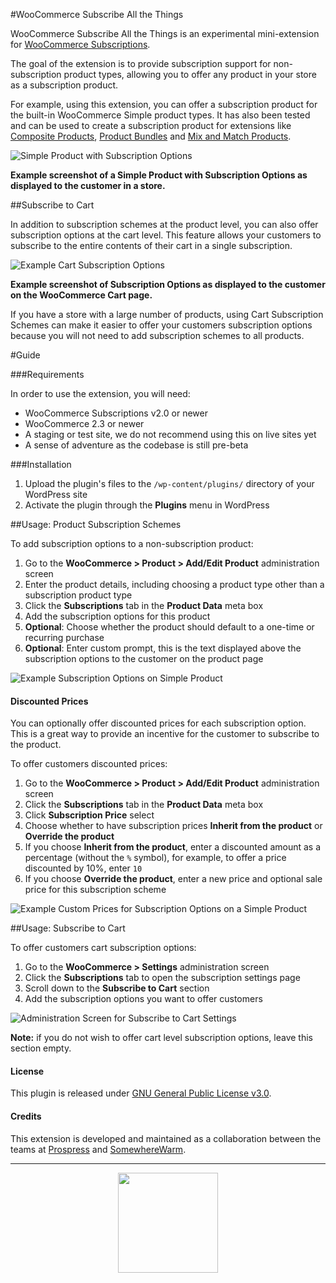 #WooCommerce Subscribe All the Things

WooCommerce Subscribe All the Things is an experimental mini-extension for [WooCommerce Subscriptions](http://www.woothemes.com/products/woocommerce-subscriptions/).

The goal of the extension is to provide subscription support for non-subscription product types, allowing you to offer any product in your store as a subscription product.

For example, using this extension, you can offer a subscription product for the built-in WooCommerce Simple product types. It has also been tested and can be used to create a subscription product for extensions like [Composite Products](http://www.woothemes.com/products/composite-products/), [Product Bundles](http://www.woothemes.com/products/product-bundles/) and [Mix and Match Products](http://www.woothemes.com/products/woocommerce-mix-and-match-products/).

![Simple Product with Subscription Options](https://cloud.githubusercontent.com/assets/235523/11986954/8a6cd3d2-a98b-11e5-9bf8-77f2c31480b8.png)

**Example screenshot of a Simple Product with Subscription Options as displayed to the customer in a store.**

##Subscribe to Cart

In addition to subscription schemes at the product level, you can also offer subscription options at the cart level. This feature allows your customers to subscribe to the entire contents of their cart in a single subscription.

![Example Cart Subscription Options](https://cldup.com/brEjbe3wDX.png)

**Example screenshot of Subscription Options as displayed to the customer on the WooCommerce Cart page.**

If you have a store with a large number of products, using Cart Subscription Schemes can make it easier to offer your customers subscription options because you will not need to add subscription schemes to all products.

#Guide

###Requirements

In order to use the extension, you will need:

* WooCommerce Subscriptions v2.0 or newer
* WooCommerce 2.3 or newer
* A staging or test site, we do not recommend using this on live sites yet
* A sense of adventure as the codebase is still pre-beta

###Installation

1. Upload the plugin's files to the `/wp-content/plugins/` directory of your WordPress site
1. Activate the plugin through the **Plugins** menu in WordPress

##Usage: Product Subscription Schemes

To add subscription options to a non-subscription product:

1. Go to the **WooCommerce > Product > Add/Edit Product** administration screen
1. Enter the product details, including choosing a product type other than a subscription product type
1. Click the **Subscriptions** tab in the **Product Data** meta box
1. Add the subscription options for this product
1. **Optional**: Choose whether the product should default to a one-time or recurring purchase
1. **Optional**: Enter custom prompt, this is the text displayed above the subscription options to the customer on the product page

![Example Subscription Options on Simple Product](https://cloud.githubusercontent.com/assets/235523/11986952/860ba32c-a98b-11e5-84c5-b1035d4d3be1.png)

#### Discounted Prices

You can optionally offer discounted prices for each subscription option. This is a great way to provide an incentive for the customer to subscribe to the product.

To offer customers discounted prices:

1. Go to the **WooCommerce > Product > Add/Edit Product** administration screen
1. Click the **Subscriptions** tab in the **Product Data** meta box
1. Click **Subscription Price** select
1. Choose whether to have subscription prices **Inherit from the product** or **Override the product**
1. If you choose **Inherit from the product**, enter a discounted amount as a percentage (without the `%` symbol), for example, to offer a price discounted by 10%, enter `10`
1. If you choose **Override the product**, enter a new price and optional sale price for this subscription scheme

![Example Custom Prices for Subscription Options on a Simple Product](https://cldup.com/a_dlYS0yFr.png)

##Usage: Subscribe to Cart

To offer customers cart subscription options:

1. Go to the **WooCommerce > Settings** administration screen
1. Click the **Subscriptions** tab to open the subscription settings page
1. Scroll down to the **Subscribe to Cart** section
1. Add the subscription options you want to offer customers

![Administration Screen for Subscribe to Cart Settings](https://cldup.com/QMFX5DUlnY.png)

**Note:** if you do not wish to offer cart level subscription options, leave this section empty.

#### License

This plugin is released under [GNU General Public License v3.0](http://www.gnu.org/licenses/gpl-3.0.html).

#### Credits

This extension is developed and maintained as a collaboration between the teams at [Prospress](http://prospress.com/) and [SomewhereWarm](http://somewherewarm.net/).

---

<p align="center">
<img src="https://cloud.githubusercontent.com/assets/235523/11986380/bb6a0958-a983-11e5-8e9b-b9781d37c64a.png" width="160">
</p>
